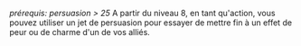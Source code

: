 *prérequis: persuasion > 25*
A partir du niveau 8, en tant qu'action, vous pouvez utiliser un jet de persuasion pour essayer de mettre fin à un effet de peur ou de charme d'un de vos alliés.